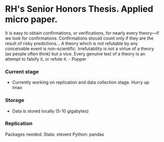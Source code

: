 # RH's Senior Honors Thesis. Applied micro paper.

It is easy to obtain confirmations, or verifications, for nearly every theory—if we look for confirmations. Confirmations should count only if they are the result of risky predictions... A theory which is not refutable by any conceivable event is non-scientific. Irrefutability is not a virtue of a theory (as people often think) but a vice. Every genuine test of a theory is an attempt to falsify it, or refute it. - Popper

### Current stage

- Currently working on replication and data collection stage. Hurry up lmao

### Storage

- Data is stored locally (5-10 gigabytes)

### Replication
Packages needed:
  Stata: xtevent
  Python: pandas
